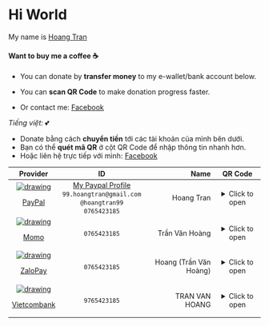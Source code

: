 # Hi World

My name is [Hoang Tran](https://github.com/HoangTran0410)

#### Want to buy me a coffee ☕

- You can donate by **transfer money** to my e-wallet/bank account below.

- You can **scan QR Code** to make donation progress faster.
- Or contact me: [Facebook](https://fb.com/99.hoangtran)

*Tiếng việt:* 💕

- Donate bằng cách **chuyển tiền** tới các tài khoản của mình bên dưới.
- Bạn có thể **quét mã QR** ở cột QR Code để nhập thông tin nhanh hơn.
- Hoặc liên hệ trực tiếp với mình: [Facebook](https://fb.com/99.hoangtran)

| Provider | ID | Name | QR Code |
|:-----:|:------------:|---:|:---------:|
| <a style="display:block" href="https://www.paypal.com/"><img src="https://icon2.cleanpng.com/20180406/cpw/kisspng-paypal-computer-icons-logo-paypal-5ac737e8df0e72.9482777915230054169137.jpg" alt="drawing" width="50"/> <p>PayPal</p></a> | [My Paypal Profile](https://paypal.me/hoangtran99) <br/>`99.hoangtran@gmail.com`<br/>`@hoangtran99`<br/>`0765423185` | Hoang Tran | <details><summary>Click to open</summary><img src="./assets/qrcode/paypal.png" width="300" /><br/>[View my Paypal profile](https://paypal.me/hoangtran99)</details> |
| <a style="display:block" href="https://momo.vn/"><img src="https://cdn.mservice.com.vn/app/icon/kits/01.MoMo%20Copy.png" alt="drawing" width="50"/> <p>Momo</p></a> | `0765423185` | Trần Văn Hoàng | <details><summary>Click to open</summary><img src="./assets/qrcode/momo.jpeg" width="300" /></details> |
| <a href="https://zalopay.vn/"><img src="https://thuthuatmaytinh.vn/wp-content/uploads/2019/02/ZaloPay-logo.png" alt="drawing" width="50"/><p>ZaloPay</p></a> | `0765423185` |  Hoang (Trần Văn Hoàng) | <details><summary>Click to open</summary><img src="./assets/qrcode/zalopay.jpeg" width="300" /></details> |
| <a href="https://www.vietcombank.com.vn"><img src="https://cdn.haitrieu.com/wp-content/uploads/2022/02/Icon-Vietcombank.png" alt="drawing" width="50"/><p>Vietcombank</p></a> | `9765423185` | TRAN VAN HOANG | <details><summary>Click to open</summary><img src="./assets/qrcode/vietcombank.jpeg" width="300" /></details> |
